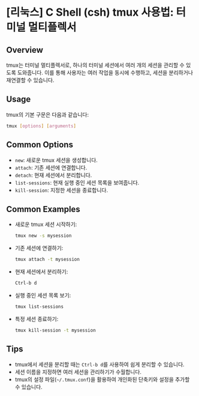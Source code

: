 # [리눅스] C Shell (csh) tmux 사용법: 터미널 멀티플렉서

## Overview
tmux는 터미널 멀티플렉서로, 하나의 터미널 세션에서 여러 개의 세션을 관리할 수 있도록 도와줍니다. 이를 통해 사용자는 여러 작업을 동시에 수행하고, 세션을 분리하거나 재연결할 수 있습니다.

## Usage
tmux의 기본 구문은 다음과 같습니다:

```bash
tmux [options] [arguments]
```

## Common Options
- `new`: 새로운 tmux 세션을 생성합니다.
- `attach`: 기존 세션에 연결합니다.
- `detach`: 현재 세션에서 분리합니다.
- `list-sessions`: 현재 실행 중인 세션 목록을 보여줍니다.
- `kill-session`: 지정한 세션을 종료합니다.

## Common Examples
- 새로운 tmux 세션 시작하기:
    ```bash
    tmux new -s mysession
    ```
- 기존 세션에 연결하기:
    ```bash
    tmux attach -t mysession
    ```
- 현재 세션에서 분리하기:
    ```bash
    Ctrl-b d
    ```
- 실행 중인 세션 목록 보기:
    ```bash
    tmux list-sessions
    ```
- 특정 세션 종료하기:
    ```bash
    tmux kill-session -t mysession
    ```

## Tips
- tmux에서 세션을 분리할 때는 `Ctrl-b d`를 사용하여 쉽게 분리할 수 있습니다.
- 세션 이름을 지정하면 여러 세션을 관리하기가 수월합니다.
- tmux의 설정 파일(`~/.tmux.conf`)을 활용하여 개인화된 단축키와 설정을 추가할 수 있습니다.